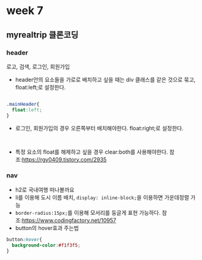 # week 7
## myrealtrip 클론코딩

### header
로고, 검색, 로그인, 회원가입

- header안의 요소들을 가로로 배치하고 싶을 때는 div 클래스를 같은 것으로 묶고, float:left;로 설정한다.
```html

```

```css
.mainHeader{
  float:left;
}
```

- 로그인, 회원가입의 경우 오른쪽부터 배치해야한다. float:right;로 설정한다.
```html
```
```css
```
 * 특정 요소의 float를 해제하고 싶을 경우 clear:both를 사용해야한다.
참조:https://rgy0409.tistory.com/2935


### nav
- h2로 국내여행 떠나볼까요
- li를 이용해 도시 이름 배치, ```display: inline-block;```을 이용하면 가운데정렬 가능
- ```border-radius:15px;```를 이용해 모서리를 둥글게 표현 가능하다.
참조:https://www.codingfactory.net/10957
- button의 hover효과 주는법
```css
button:hover{
  background-color:#f1f3f5;
}
```
